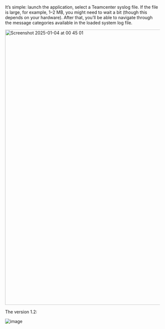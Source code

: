 It’s simple: launch the application, select a Teamcenter syslog file. If the file is large, for example, 1–2 MB, you might need to wait a bit (though this depends on your hardware). After that, you’ll be able to navigate through the message categories available in the loaded system log file.


<img width="897" alt="Screenshot 2025-01-04 at 00 45 01" src="https://github.com/user-attachments/assets/8ca08e55-7ae4-4adb-b283-20da5f9868cf" />


The version 1.2:



![image](https://github.com/user-attachments/assets/6bc340ae-5ba0-47ee-9a95-f2e1fee49eb7)
